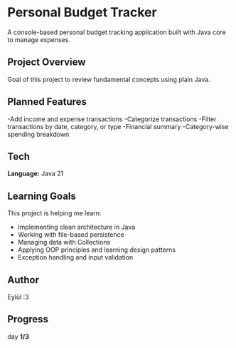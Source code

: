 # Personal Budget Tracker

A console-based personal budget tracking application built with Java core to manage expenses.

## Project Overview

Goal of this project to review fundamental concepts using plain Java.

## Planned Features
-Add income and expense transactions
-Categorize transactions
-Filter transactions by date, category, or type
-Financial summary
-Category-wise spending breakdown

## Tech
**Language:** Java 21

## Learning Goals
This project is helping me learn:
- Implementing clean architecture in Java
- Working with file-based persistence
- Managing data with Collections
- Applying OOP principles and learning design patterns 
- Exception handling and input validation

## Author
Eylül :3

## Progress
day **1/3**